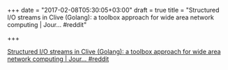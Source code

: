 +++
date = "2017-02-08T05:30:05+03:00"
draft = true
title = "Structured I/O streams in Clive (Golang): a toolbox approach for wide area network computing | Jour…  #reddit"

+++

<p><a href="https://t.co/Ie3ThQJkoJ">Structured I/O streams in Clive (Golang): a toolbox approach for wide area network computing | Jour…  #reddit</a></p>
